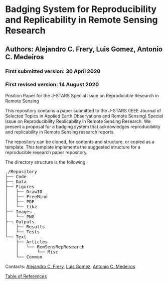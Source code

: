 # Badging System for Reproducibility and Replicability in Remote Sensing Research
## Authors: Alejandro C. Frery, Luis Gomez, Antonio C. Medeiros
### First submitted version: 30 April 2020
### First revised version: 14 August 2020

Position Paper for the J-STARS Special Issue on Reproducible Research in Remote Sensing

This repository contains a paper submitted to the J-STARS (IEEE Journal of Selected Topics in Applied Earth Observations and Remote Sensing) Special Issue on Reproducibility Replicability in Remote Sensing Research. We present a proposal for a badging system that acknowledges reproducibility and replicability in Remote Sensing research reports.

The repository can be cloned, for contents and structure, or copied as a template. This template implements the suggested structure for a reproducible research paper repository.

The directory structure is the following:
<pre>
./Repository
├── Code
├── Data
├── Figures
│   ├── DrawIO
│   ├── FreeMind
│   ├── PDF
│   └── tikz
├── Images
│   └── PNG
├── Outputs
│   ├── Results
│   └── Tests
└── Text
    ├── Articles
    │   └── RemSensRepResearch
    │       └── Misc
    └── Common
</pre>

Contacts: [Alejandro C. Frery](mailto:acfrery@laccan.ufal.br), [Luis Gomez](mailto:luis.gomez@ulpgc.es), [Antonio C. Medeiros](mailto:antoniomedeiros@laccan.ufal.br)

[Table of References](./TableOfReferences.html)
